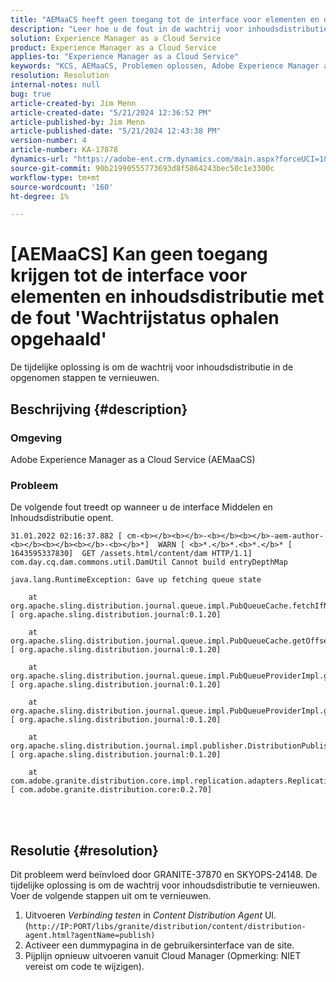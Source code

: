```yaml
---
title: "AEMaaCS heeft geen toegang tot de interface voor elementen en distributie van inhoud met de fout \"Wachtrijstatus ophalen voor ophaalstatus opheffen\""
description: "Leer hoe u de fout in de wachtrij voor inhoudsdistributie kunt oplossen bij het openen van de interface voor middelen en de Content Distribution Agent in AEMaaCS."
solution: Experience Manager as a Cloud Service
product: Experience Manager as a Cloud Service
applies-to: "Experience Manager as a Cloud Service"
keywords: "KCS, AEMaaCS, Problemen oplossen, Adobe Experience Manager as a Cloud Service, toegang, fout, Elementen UI, Inhoudsdistributie, Ophalen van rijstatus opvragen"
resolution: Resolution
internal-notes: null
bug: true
article-created-by: Jim Menn
article-created-date: "5/21/2024 12:36:52 PM"
article-published-by: Jim Menn
article-published-date: "5/21/2024 12:43:38 PM"
version-number: 4
article-number: KA-17878
dynamics-url: "https://adobe-ent.crm.dynamics.com/main.aspx?forceUCI=1&pagetype=entityrecord&etn=knowledgearticle&id=e8f4d4c9-6e17-ef11-9f8a-6045bd006268"
source-git-commit: 90b21990555773693d8f5864243bec50c1e3300c
workflow-type: tm+mt
source-wordcount: '160'
ht-degree: 1%

---
```


# [AEMaaCS] Kan geen toegang krijgen tot de interface voor elementen en inhoudsdistributie met de fout &#39;Wachtrijstatus ophalen opgehaald&#39;


De tijdelijke oplossing is om de wachtrij voor inhoudsdistributie in de opgenomen stappen te vernieuwen.

## Beschrijving {#description}


### <b>Omgeving</b>

Adobe Experience Manager as a Cloud Service (AEMaaCS)



### <b>Probleem</b>

De volgende fout treedt op wanneer u de interface Middelen en Inhoudsdistributie opent.




```
31.01.2022 02:16:37.882 [ cm-<b></b><b></b>-<b></b><b></b>-aem-author-<b></b><b></b><b></b>-<b></b>*]  WARN [ <b>*.</b>*.<b>*.</b>* [ 1643595337830]  GET /assets.html/content/dam HTTP/1.1]  com.day.cq.dam.commons.util.DamUtil Cannot build entryDepthMap

java.lang.RuntimeException: Gave up fetching queue state

    at org.apache.sling.distribution.journal.queue.impl.PubQueueCache.fetchIfNeeded(PubQueueCache.java:155) [ org.apache.sling.distribution.journal:0.1.20] 

    at org.apache.sling.distribution.journal.queue.impl.PubQueueCache.getOffsetQueue(PubQueueCache.java:117) [ org.apache.sling.distribution.journal:0.1.20] 

    at org.apache.sling.distribution.journal.queue.impl.PubQueueProviderImpl.getOffsetQueue(PubQueueProviderImpl.java:198) [ org.apache.sling.distribution.journal:0.1.20] 

    at org.apache.sling.distribution.journal.queue.impl.PubQueueProviderImpl.getQueue(PubQueueProviderImpl.java:173) [ org.apache.sling.distribution.journal:0.1.20] 

    at org.apache.sling.distribution.journal.impl.publisher.DistributionPublisher.getQueue(DistributionPublisher.java:226) [ org.apache.sling.distribution.journal:0.1.20] 

    at com.adobe.granite.distribution.core.impl.replication.adapters.ReplicationAgent.getQueue(ReplicationAgent.java:179) [ com.adobe.granite.distribution.core:0.2.70]
```



<br> <br>



## Resolutie {#resolution}


Dit probleem werd beïnvloed door GRANITE-37870 en SKYOPS-24148. De tijdelijke oplossing is om de wachtrij voor inhoudsdistributie te vernieuwen. Voer de volgende stappen uit om te vernieuwen.

1. Uitvoeren *Verbinding testen* in *Content Distribution Agent* UI. (`http://IP:PORT/libs/granite/distribution/content/distribution-agent.html?agentName=publish)`
2. Activeer een dummypagina in de gebruikersinterface van de site.
3. Pijplijn opnieuw uitvoeren vanuit Cloud Manager (Opmerking: NIET vereist om code te wijzigen).


